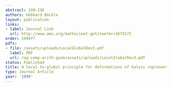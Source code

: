 ```yaml
---
abstract: 199-236
authors: Gebhard Böckle
layout: publication
links:
- label: Journal Link
  url: http://www.ams.org/mathscinet-getitem?mr=1679172
order: 199977
pdfs:
- file: /assets/uploads/LocalGlobalRev3.pdf
  label: PDF
  url: /ag-comp-arith-geom/assets/uploads/LocalGlobalRev3.pdf
status: Published
title: A local-to-global principle for deformations of Galois representations
type: Journal Article
year: '1999'
---
```

